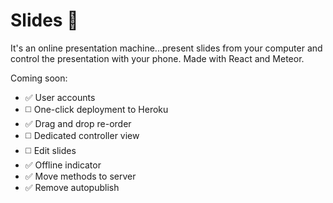 # Slides 🎉

It's an online presentation machine...present slides from your computer and control the presentation with your phone. Made with React and Meteor.

Coming soon:
* ✅ User accounts
* ◻️ One-click deployment to Heroku
* ✅ Drag and drop re-order
* ◻️ Dedicated controller view
* ◻️ Edit slides
* ✅ Offline indicator
* ✅ Move methods to server
* ✅ Remove autopublish
